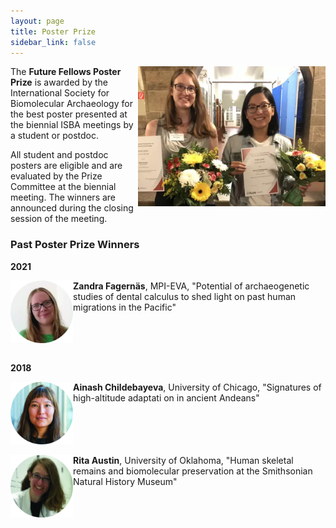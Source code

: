 ```yaml
---
layout: page
title: Poster Prize
sidebar_link: false
---
```


<img align="right" width="300" src="/assets/images/PosterPrize2018.png">
The <b>Future Fellows Poster Prize</b> is awarded by the International Society for Biomolecular Archaeology for the best poster presented at the
biennial ISBA meetings by a student or postdoc. 

All student and postdoc posters are eligible and are evaluated by the Prize Committee at the biennial meeting. The winners are 
announced during the closing session of the meeting.

### Past Poster Prize Winners

<b>2021</b>

<img align="left" width="100" src="/assets/images/ZandraFagernaes.jpg"> 
<b>Zandra Fagernäs</b>, MPI-EVA, "Potential of archaeogenetic studies of dental calculus to shed light on past human migrations in the Pacific"
<br clear="left">
<br clear="left">

<b>2018</b>

<img align="left" width="100" src="/assets/images/AinashChildebayeva.jpg"> 
<b>Ainash Childebayeva</b>, University of Chicago, "Signatures of high-altitude adaptati on in ancient Andeans"
<br clear="left">
<br clear="left">

<img align="left" width="100" src="/assets/images/RitaAustin.jpg"> 
<b>Rita Austin</b>, University of Oklahoma, "Human skeletal remains and biomolecular preservation at the Smithsonian Natural History Museum"
<br clear="left">

